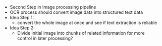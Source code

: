 - Second Step in Image processing pipeline
- OCR process should convert image data into structured text data
- Idea Step 1:
	- convert the whole image at once and see if text extraction is reliable
- Idea Step 2:
	- Divide initial image into chunks of related information for more control in later processing?
